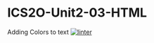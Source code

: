 # ICS2O-Unit2-03-HTML
Adding Colors to text
[![linter](https://github.com/JacksonNaufal/ICS2O-Unit2-03-HTML/workflows/linter/badge.svg)](https://github.com/marketplace/actions/super-linter)
 
